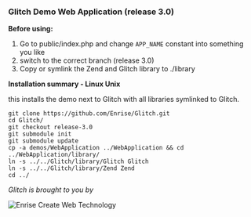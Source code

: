 ### Glitch Demo Web Application (release 3.0)

**Before using:**

1.   Go to public/index.php and change ``APP_NAME`` constant into something you like
2.   switch to the correct branch (release 3.0)
3.   Copy or symlink the Zend and Glitch library to ./library

**Installation summary - Linux Unix**

this installs the demo next to Glitch with all libraries symlinked to Glitch.


```
git clone https://github.com/Enrise/Glitch.git
cd Glitch/
git checkout release-3.0
git submodule init
git submodule update
cp -a demos/WebApplication ../WebApplication && cd ../WebApplication/library/
ln -s ../../Glitch/library/Glitch Glitch
ln -s ../../Glitch/library/Zend Zend
cd ../
```


*Glitch is brought to you by*

![Enrise Create Web Technology ](http://www.enrise.com/enrise-creative-web-technology.gif)

